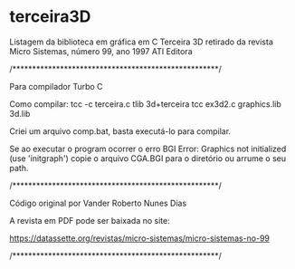 # terceira3D
Listagem da biblioteca em gráfica em C 
Terceira 3D retirado da revista Micro Sistemas, número 99, ano 1997
ATI Editora

/****************************************************/

Para compilador Turbo C

Como compilar:
tcc -c terceira.c
tlib 3d+terceira
tcc ex3d2.c graphics.lib 3d.lib

Criei um arquivo comp.bat, basta executá-lo para compilar.

Se ao executar o program ocorrer o erro 
BGI Error: Graphics not initialized (use 'initgraph')
copie o arquivo CGA.BGI para o diretório ou arrume o seu path.


/****************************************************/

Código original por
Vander Roberto Nunes Dias

A revista em PDF pode ser baixada no site:

https://datassette.org/revistas/micro-sistemas/micro-sistemas-no-99

/****************************************************/

